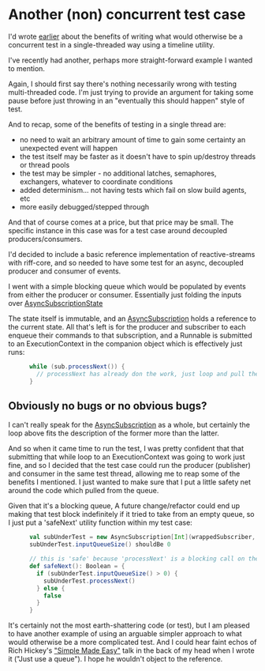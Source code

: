 # Another (non) concurrent test case
I'd wrote [earlier](01_raftSimulatorForTheWin.html) about the benefits of writing what would otherwise be
a concurrent test in a single-threaded way using a timeline utility.

I've recently had another, perhaps more straight-forward example I wanted to mention.

Again, I should first say there's nothing necessarily wrong with testing multi-threaded code. I'm just
trying to provide an argument for taking some pause before just throwing in an "eventually this should happen" style
of test.

And to recap, some of the benefits of testing in a single thread are:
 - no need to wait an arbitrary amount of time to gain some certainty an unexpected event will happen
 - the test itself may be faster as it doesn't have to spin up/destroy threads or thread pools
 - the test may be simpler - no additional latches, semaphores, exchangers, whatever to coordinate conditions
 - added determinism... not having tests which fail on slow build agents, etc
 - more easily debugged/stepped through

And that of course comes at a price, but that price may be small. The specific instance in this case
was for a test case around decoupled producers/consumers.

I'd decided to include a basic reference implementation of reactive-streams with riff-core, and so needed to
have some test for an async, decoupled producer and consumer of events.

I went with a simple blocking queue which would be populated by events from either the producer or consumer.
Essentially just folding the inputs over [AsyncSubscriptionState](https://aaronp.github.io/riff/api/riffCoreCrossProject/riff/reactive/AsyncSubscriptionState.html)

The state itself is immutable, and an [AsyncSubscription](https://aaronp.github.io/riff/api/riffCoreCrossProject/riff/reactive/AsyncSubscription.html) holds a reference to the current state.
All that's left is for the producer and subscriber to each enqueue their commands to that subscription, and a Runnable is submitted to an ExecutionContext in
the companion object which is effectively just runs:

```scala
      while (sub.processNext()) {
        // processNext has already don the work, just loop and pull the next input
      }
```

## Obviously no bugs or no obvious bugs?
I can't really speak for the [AsyncSubscription](https://aaronp.github.io/riff/api/riffCoreCrossProject/riff/reactive/AsyncSubscription.html) as a whole,
but certainly the loop above fits the description of the former more than the latter.

And so when it came time to run the test, I was pretty confident that that submitting that while loop to an ExecutionContext was going to
work just fine, and so I decided that the test case could run the producer (publisher) and consumer in the same test thread, allowing
me to reap some of the benefits I mentioned. I just wanted to make sure that I put a little safety net around the
code which pulled from the queue.

Given that it's a blocking queue, A future change/refactor could end up making that test block indefinitely if it tried to take from
an empty queue, so I just put a 'safeNext' utility function within my test case:

```scala
      val subUnderTest = new AsyncSubscription[Int](wrappedSubscriber, 10, cancelled)
      subUnderTest.inputQueueSize() shouldBe 0

      // this is 'safe' because 'processNext' is a blocking call on the next queue input
      def safeNext(): Boolean = {
        if (subUnderTest.inputQueueSize() > 0) {
          subUnderTest.processNext()
        } else {
          false
        }
      }
```

It's certainly not the most earth-shattering code (or test), but I am pleased to have another example of using an arguable simpler approach to what
would otherwise be a more complicated test. And I could hear faint echos of Rich Hickey's ["Simple Made Easy"](https://www.infoq.com/presentations/Simple-Made-Easy) talk in the back of my head when I wrote it ("Just use a queue").
I hope he wouldn't object to the reference.